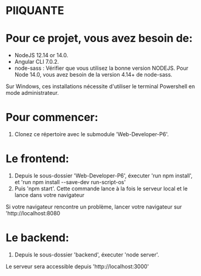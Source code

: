 # PIIQUANTE

# Pour ce projet, vous avez besoin de:
- NodeJS 12.14 or 14.0.
- Angular CLI 7.0.2.
- node-sass : Vérifier que vous utilisez la bonne version NODEJS. Pour Node 14.0, vous avez besoin de la version 4.14+ de node-sass.

Sur Windows, ces installations nécessite d'utiliser le terminal Powershell en mode administrateur.

# Pour commencer: 
1. Clonez ce répertoire avec le submodule 'Web-Developer-P6'.

# Le frontend: 
1. Depuis le sous-dossier 'Web-Developer-P6', éxecuter 'run npm install', et 'run npm install --save-dev run-script-os'
2. Puis 'npm start'. Cette commande lance à la fois le serveur local et le lance dans votre navigateur

Si votre navigateur rencontre un problème, lancer votre navigateur sur 'http://localhost:8080

# Le backend:
1. Depuis le sous-dossier 'backend', éxecuter 'node server'. 

Le serveur sera accessible depuis 'http://localhost:3000' 
